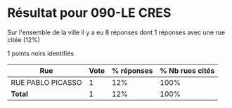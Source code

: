 # Résultat pour 090-LE CRES

Sur l'ensemble de la ville il y a eu 8 réponses dont 1 réponses avec une rue citée (12%)

1 points noirs identifiés

| Rue | Vote | % réponses | % Nb rues cités|
|-----|------|------------|----------------|
| RUE PABLO PICASSO | 1 | 12% | 100%|
| **Total** | 1 | 12% | 100%|
